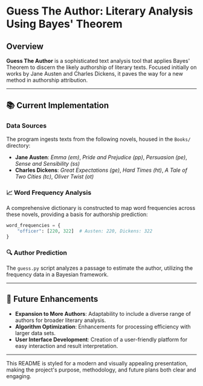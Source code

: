 # Guess The Author: Literary Analysis Using Bayes' Theorem

## Overview
**Guess The Author** is a sophisticated text analysis tool that applies Bayes' Theorem to discern the likely authorship of literary texts. Focused initially on works by Jane Austen and Charles Dickens, it paves the way for a new method in authorship attribution.

---

## 📚 Current Implementation

### Data Sources
The program ingests texts from the following novels, housed in the `Books/` directory:
- **Jane Austen**: _Emma (em)_, _Pride and Prejudice (pp)_, _Persuasion (pe)_, _Sense and Sensibility (ss)_
- **Charles Dickens**: _Great Expectations (ge)_, _Hard Times (ht)_, _A Tale of Two Cities (tc)_, _Oliver Twist (ot)_

### 📈 Word Frequency Analysis
A comprehensive dictionary is constructed to map word frequencies across these novels, providing a basis for authorship prediction:
```python
word_frequencies = {
    "officer": [220, 322]  # Austen: 220, Dickens: 322
}
```

### 🔍 Author Prediction
The `guess.py` script analyzes a passage to estimate the author, utilizing the frequency data in a Bayesian framework.

---

## 🔮 Future Enhancements

- **Expansion to More Authors**: Adaptability to include a diverse range of authors for broader literary analysis.
- **Algorithm Optimization**: Enhancements for processing efficiency with larger data sets.
- **User Interface Development**: Creation of a user-friendly platform for easy interaction and result interpretation.

---

This README is styled for a modern and visually appealing presentation, making the project's purpose, methodology, and future plans both clear and engaging.
